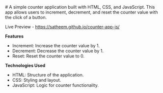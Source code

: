 ﻿﻿# A simple counter application built with HTML, CSS, and JavaScript. This app allows users to increment, decrement, and reset the counter value with the click of a button.

Live Preview - 
https://satheem.github.io/counter-app-js/

**Features**
- Increment: Increase the counter value by 1.
- Decrement: Decrease the counter value by 1.
- Reset: Reset the counter value to 0.

**Technologies Used**
- HTML: Structure of the application.
- CSS: Styling and layout.
- JavaScript: Logic for counter functionality.
